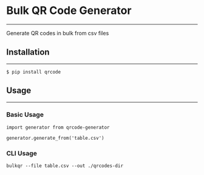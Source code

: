 # Bulk QR Code Generator
---
Generate QR codes in bulk from csv files
## Installation
---
	$ pip install qrcode
## Usage
---
### Basic Usage
```
import generator from qrcode-generator

generator.generate_from('table.csv')
```

### CLI Usage
```
bulkqr --file table.csv --out ./qrcodes-dir
```

